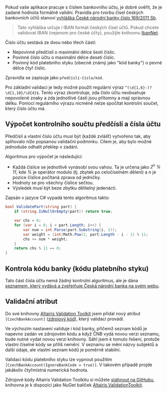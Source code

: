 <!-- dcterms:title = Novinka v knihovně Altairis Validation Toolkit: Validace čísla bankovního účtu -->
<!-- dcterms:abstract = Popis algoritmu pro validaci správnosti čísla českého bankovního účtu. Je také k dispozici jako validační atribut v knihovně Altairis Validation Toolkit -->
<!-- dcterms:creator = Michal Altair Valášek -->
<!-- x4w:coverUrl = /cover-pictures/20200703-validace-cisla-uctu.jpg -->
<!-- x4w:coverCredits = Česká národní banka -->
<!-- x4w:pictureUrl = /perex-pictures/20200703-validace-cisla-uctu.jpg -->
<!-- x4w:pictureWidth = 150 -->
<!-- x4w:pictureHeight = 150 -->
<!-- x4w:category = IT -->
<!-- dcterms:dateAccepted = 2020-07-03 -->

Pokud vaše aplikace pracuje s číslem bankovního účtu, je dobré ověřit, že je zadané hodnota formálně validní. Pravidla pro tvorbu čísel českých bankovních účtů stanoví [vyhláška České národní banky číslo 169/2011 Sb](https://www.zakonyprolidi.cz/cs/2011-169).

> Tato vyhláška určuje i IBAN formát českých čísel účtů. Pokud chcete validovat IBAN (nejenom pro české účty), použijte knihovnu [IbanNet](https://github.com/skwasjer/IbanNet).

Číslo účtu sestává ze dvou nebo třech částí:

* Nepovinné předčíslí o maximální délce šesti číslic.
* Povinné číslo účtu o maximální délce deseti číslic.
* Povinný kód platebního styku (obecně známý jako "kód banky") o pevné délce čtyř číslic.

Zpravidla se zapisuje jako `předčíslí-číslo/kód`. 

Pro základní validaci je tedy možné použít regulární výraz `^(\d{1,6}-)?\d{1,10}/\d{4}$`. Tento výraz zkontroluje, zda číslo účtu neobsahuje nepovolené znaky a zda jednotlivé části jsou přítomny a mají správnou délku. Pomocí regulárního výrazu nicméně nelze spočítat kontrolní součet, který číslo účtu má.

## Výpočet kontrolního součtu předčíslí a čísla účtu

Předčíslí a vlastní číslo účtu musí být (každé zvlášť) vytvořeno tak, aby splňovalo níže popsanou validační podmínku. Cílem je, aby bylo možné jednoduše odhalit překlep v zadání.

Algoritmus pro výpočet je následující:

* Každá číslice se jednotlivě vynásobí svou vahou. Ta je určena jako _2<sup>n</sup> % 11_, kde _%_ je operátor modulo (tj. zbytek po celočíselném dělení) a _n_ je pozice číslice počítaná zprava od jedničky.
* Hodnoty se pro všechny číslice sečtou.
* Výsledek musí být beze zbytku dělitelný jedenácti.

Zapsán v jazyce C# vypadá tento algoritmus takto:

```c#
bool ValidatePart(string part) {
    if (string.IsNullOrEmpty(part)) return true;

    var chs = 0;
    for (var i = 0; i < part.Length; i++) {
        var num = int.Parse(part.Substring(i, 1));
        var weight = (int)Math.Pow(2, part.Length - i - 1) % 11;
        chs += num * weight;
    }
    return chs % 11 == 0;
}
```

## Kontrola kódu banky (kódu platebního styku)

Tato část čísla účtu nemá žádný kontrolní algoritmus, ale je dána [seznamem, který vydává a zveřejňuje Česká národní banka na svém webu](https://www.cnb.cz/cs/platebni-styk/ucty-kody-bank/).

## Validační atribut

Do své knihovny [Altairis Validation Toolkit](https://github.com/ridercz/Altairis.ValidationToolkit) jsem přidal nový atribut `[CzechBankAccount]` ([zdrojový kód](https://github.com/ridercz/Altairis.ValidationToolkit/blob/master/Altairis.ValidationToolkit/CzechBankAccountAttribute.cs)), který validaci provádí. 

Ve výchozím nastavení validuje i kód banky, přičemž seznam kódů je napevno zadán ve zdrojovém kódu a když ČNB vydá novou verzi seznamu, bude nutné vydat novou verzi knihovny. Sáhl jsem k tomuto řešení, protože vlastní číselné kódy se příliš nemění. V seznamu se mění názvy subjektů a další údaje, ale vlastní seznam kódů je poměrně stabilní.

Validaci kódu platebního styku lze vypnout použitím `[CzechBankAccount(IgnoreBankCode = true)]`. V takovém případě projde jakákoliv čtyřmístná numerická hodnota.

Zdrojové kódy Altairis Validation Toolkitu si můžete [stáhnout na GitHubu](https://github.com/ridercz/Altairis.ValidationToolkit), knihovna je k dispozici jako NuGet balíček [Altairis.ValidationToolkit](https://www.nuget.org/packages/Altairis.ValidationToolkit/).